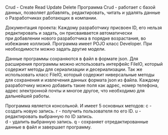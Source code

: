  Crud - Create Read Update Delete
 Программа Crud - работает с базой данных, позволяет добавлять, редактировать, читать и удалять 
 данные о Разработчиках работающих в компании. 
 
 Документация проекта:
 Каждому разработчику присвоен ID, его нельзя редактировать и задать, он присваивается автоматически  
 при добавлении нового разработчика в порядке возрастания, во избежание коллизий. 
 Программа имеет POJO класс Developer. При необходимости можно задать другие 
 модели. 
 
 Данные программы сохраняются в файл в формате json. Для расширения программы можно использовать
 интерфейс FileIO, который содержит методы для сериализации и десериализации.
 Так же использовать класс FileIO, который содержит ниверсальные методы для сохранения и 
 извлечения данных формата json из файла.
 Каждому разработчику можно добавить такие поля как адрес, номер телефона, адрес 
 электронной почты и многое другое, что необходимо для дальнейшей работы. 
 
 Программа является консольной. И имеет 5 основных методов:
 c - создать новую запись.
 r - получить пользователя по его ID.
 u - редактировать выбранную по ID запись.	
 d - удалить выбранную запись.
 q - сохраняет отредактированные данные в файл и завершает программу.
